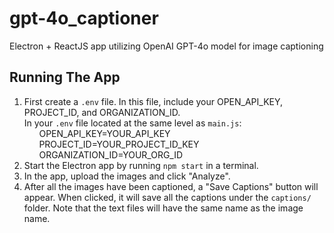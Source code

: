 # gpt-4o_captioner
Electron + ReactJS app utilizing OpenAI GPT-4o model for image captioning

## Running The App
1. First create a `.env` file. In this file, include your OPEN_API_KEY, PROJECT_ID, and ORGANIZATION_ID.  
In your `.env` file located at the same level as `main.js`:  
&nbsp;&nbsp;&nbsp;&nbsp;&nbsp;&nbsp;OPEN_API_KEY=YOUR_API_KEY  
&nbsp;&nbsp;&nbsp;&nbsp;&nbsp;&nbsp;PROJECT_ID=YOUR_PROJECT_ID_KEY  
&nbsp;&nbsp;&nbsp;&nbsp;&nbsp;&nbsp;ORGANIZATION_ID=YOUR_ORG_ID  
2. Start the Electron app by running `npm start` in a terminal.
3. In the app, upload the images and click "Analyze".
4. After all the images have been captioned, a "Save Captions" button will appear. When clicked, it will save all the captions under the `captions/` folder. Note that the text files will have the same name as the image name. 